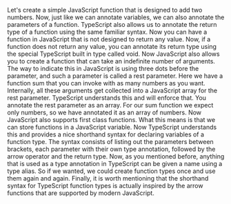 Let's create a simple JavaScript function that is designed to add two numbers.
Now, just like we can annotate variables, we can also annotate the parameters of a function.
TypeScript also allows us to annotate the return type of a function using the same familiar syntax.
Now you can have a function in JavaScript that is not designed to return any value.
Now, if a function does not return any value, you can annotate its return type using the special TypeScript
built in type called void.
Now JavaScript also allows you to create a function that can take an indefinite number of arguments.
The way to indicate this in JavaScript is using three dots before the parameter, and such a parameter
is called a rest parameter.
Here we have a function sum that you can invoke with as many numbers as you want.
Internally, all these arguments get collected into a JavaScript array for the rest parameter.
TypeScript understands this and will enforce that.
You annotate the rest parameter as an array.
For our sum function we expect only numbers, so we have annotated it as an array of numbers.
Now JavaScript also supports first class functions.
What this means is that we can store functions in a JavaScript variable.
Now TypeScript understands this and provides a nice shorthand syntax for declaring variables of a function
type.
The syntax consists of listing out the parameters between brackets, each parameter with their own type
annotation, followed by the arrow operator and the return type.
Now, as you mentioned before, anything that is used as a type annotation in TypeScript can be given
a name using a type alias.
So if we wanted, we could create function types once and use them again and again.
Finally, it is worth mentioning that the shorthand syntax for TypeScript function types is actually
inspired by the arrow functions that are supported by modern JavaScript.
